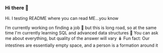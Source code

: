 ### Hi there 👋
Hi. I testing README where you can read ME...you know

I’m currently working on finding a job :saluting_face: but this is long road, so at the same time 
I'm currently learning SQL and advanced data structures 🤯
You can ask me about everything, but quality of the answer will vary 🪆
Fun fact: Our intestines are essentially empty space, and a person is a formation around it
